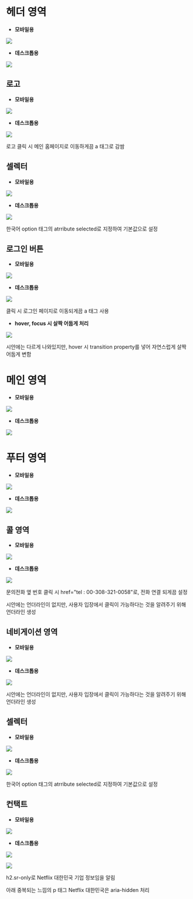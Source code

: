 # 헤더 영역

 - **모바일용**

![](https://github.com/bellori729/home-work/blob/main/mission-03/explain/header_ex1.PNG?raw=true)

  - **데스크톱용**

![](https://github.com/bellori729/home-work/blob/main/mission-03/explain/header_ex2.PNG?raw=true)

## 로고
 - **모바일용**

![](https://github.com/bellori729/home-work/blob/main/mission-03/explain/logo_ex1.PNG?raw=true)

 - **데스크톱용**

![](https://github.com/bellori729/home-work/blob/main/mission-03/explain/logo_ex2.PNG?raw=true)

로고 클릭 시 메인 홈페이지로 이동하게끔 a 태그로 감쌈

## 셀렉터
 - **모바일용**

![](https://github.com/bellori729/home-work/blob/main/mission-03/explain/selector_ex1.PNG?raw=true)

 - **데스크톱용**

![](https://github.com/bellori729/home-work/blob/main/mission-03/explain/selector_ex2.PNG?raw=true)

한국어 option 태그의 atrribute selected로 지정하여 기본값으로 설정

## 로그인 버튼
 - **모바일용**

![](https://github.com/bellori729/home-work/blob/main/mission-03/explain/loginButton_ex1.PNG?raw=true)

 - **데스크톱용**

![](https://github.com/bellori729/home-work/blob/main/mission-03/explain/loginButton_ex2.PNG?raw=true)

클릭 시 로그인 페이지로 이동되게끔 a 태그 사용

  - **hover, focus 시 살짝 어둡게 처리**

![](https://github.com/bellori729/home-work/blob/main/mission-03/explain/loginButton_ex3.PNG?raw=true)

시안에는 다르게 나와있지만, hover 시 transition property를 넣어 자연스럽게 살짝 어둡게 변함

# 메인 영역

 - **모바일용**

![](https://github.com/bellori729/home-work/blob/main/mission-03/explain/main_ex1.png?raw=true)

  - **데스크톱용**

![](https://github.com/bellori729/home-work/blob/main/mission-03/explain/main_ex2.png?raw=true)


# 푸터 영역

 - **모바일용**

![](https://github.com/bellori729/home-work/blob/main/mission-03/explain/footer_ex1.png?raw=true)

  - **데스크톱용**

![](https://github.com/bellori729/home-work/blob/main/mission-03/explain/footer_ex2.png?raw=true)

## 콜 영역

 - **모바일용**

![](https://github.com/bellori729/home-work/blob/main/mission-03/explain/call_ex1.png?raw=true?raw=true)

  - **데스크톱용**

![](https://github.com/bellori729/home-work/blob/main/mission-03/explain/call_ex2.png?raw=true)

문의전화 옆 번호 클릭 시 href="tel : 00-308-321-0058"로, 전화 연결 되게끔 설정

시안에는 언더라인이 없지만, 사용자 입장에서 클릭이 가능하다는 것을 알려주기 위해 언더라인 생성

## 네비게이션 영역

 - **모바일용**

![](https://github.com/bellori729/home-work/blob/main/mission-03/explain/nav_ex1.png?raw=true)

  - **데스크톱용**

![](https://github.com/bellori729/home-work/blob/main/mission-03/explain/nav_ex2.png?raw=true)

시안에는 언더라인이 없지만, 사용자 입장에서 클릭이 가능하다는 것을 알려주기 위해 언더라인 생성

## 셀렉터
 - **모바일용**

![](https://github.com/bellori729/home-work/blob/main/mission-03/explain/selector_ex1.PNG?raw=true)

 - **데스크톱용**

![](https://github.com/bellori729/home-work/blob/main/mission-03/explain/selector_ex2.PNG?raw=true)

한국어 option 태그의 atrribute selected로 지정하여 기본값으로 설정

## 컨택트
 - **모바일용**

![](https://github.com/bellori729/home-work/blob/main/mission-03/explain/contact_ex1.png?raw=true)

 - **데스크톱용**

![](https://github.com/bellori729/home-work/blob/main/mission-03/explain/contact_ex2.png?raw=true)

![](https://github.com/bellori729/home-work/blob/main/mission-03/explain/contact_ex3.PNG?raw=true)

h2.sr-only로 Netflix 대한민국 기업 정보임을 알림

아래 중복되는 느낌의 p 태그 Netflix 대한민국은 aria-hidden 처리